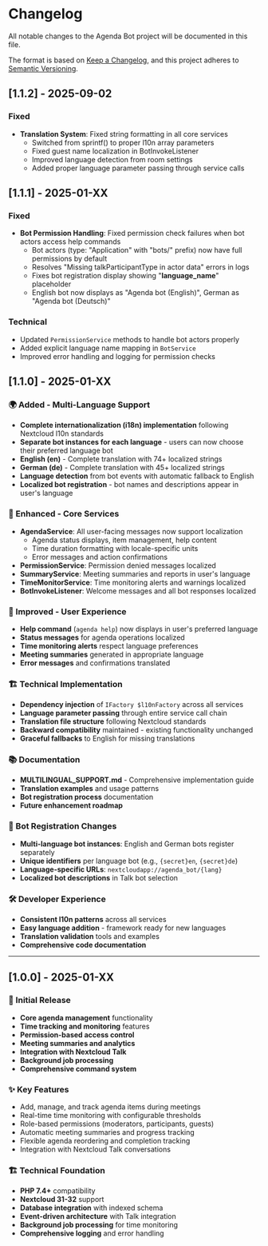 # Changelog

All notable changes to the Agenda Bot project will be documented in this file.

The format is based on [Keep a Changelog](https://keepachangelog.com/en/1.0.0/),
and this project adheres to [Semantic Versioning](https://semver.org/spec/v2.0.0.html).

## [1.1.2] - 2025-09-02

### Fixed
- **Translation System**: Fixed string formatting in all core services
  - Switched from sprintf() to proper l10n array parameters
  - Fixed guest name localization in BotInvokeListener
  - Improved language detection from room settings
  - Added proper language parameter passing through service calls

## [1.1.1] - 2025-01-XX

### Fixed
- **Bot Permission Handling**: Fixed permission check failures when bot actors access help commands
  - Bot actors (type: "Application" with "bots/" prefix) now have full permissions by default
  - Resolves "Missing talkParticipantType in actor data" errors in logs
  - Fixes bot registration display showing "__language_name__" placeholder
  - English bot now displays as "Agenda bot (English)", German as "Agenda bot (Deutsch)"

### Technical
- Updated `PermissionService` methods to handle bot actors properly
- Added explicit language name mapping in `BotService`
- Improved error handling and logging for permission checks

## [1.1.0] - 2025-01-XX

### 🌍 Added - Multi-Language Support
- **Complete internationalization (i18n) implementation** following Nextcloud l10n standards
- **Separate bot instances for each language** - users can now choose their preferred language bot
- **English (en)** - Complete translation with 74+ localized strings
- **German (de)** - Complete translation with 45+ localized strings
- **Language detection** from bot events with automatic fallback to English
- **Localized bot registration** - bot names and descriptions appear in user's language

### 🔧 Enhanced - Core Services
- **AgendaService**: All user-facing messages now support localization
  - Agenda status displays, item management, help content
  - Time duration formatting with locale-specific units
  - Error messages and action confirmations
- **PermissionService**: Permission denied messages localized
- **SummaryService**: Meeting summaries and reports in user's language
- **TimeMonitorService**: Time monitoring alerts and warnings localized
- **BotInvokeListener**: Welcome messages and all bot responses localized

### 📝 Improved - User Experience
- **Help command** (`agenda help`) now displays in user's preferred language
- **Status messages** for agenda operations localized
- **Time monitoring alerts** respect language preferences
- **Meeting summaries** generated in appropriate language
- **Error messages** and confirmations translated

### 🏗️ Technical Implementation
- **Dependency injection** of `IFactory $l10nFactory` across all services
- **Language parameter passing** through entire service call chain
- **Translation file structure** following Nextcloud standards
- **Backward compatibility** maintained - existing functionality unchanged
- **Graceful fallbacks** to English for missing translations

### 📚 Documentation
- **MULTILINGUAL_SUPPORT.md** - Comprehensive implementation guide
- **Translation examples** and usage patterns
- **Bot registration process** documentation
- **Future enhancement roadmap**

### 🔄 Bot Registration Changes
- **Multi-language bot instances**: English and German bots register separately
- **Unique identifiers** per language bot (e.g., `{secret}en`, `{secret}de`)
- **Language-specific URLs**: `nextcloudapp://agenda_bot/{lang}`
- **Localized bot descriptions** in Talk bot selection

### 🛠️ Developer Experience
- **Consistent l10n patterns** across all services
- **Easy language addition** - framework ready for new languages
- **Translation validation** tools and examples
- **Comprehensive code documentation**

---

## [1.0.0] - 2025-01-XX

### 🎉 Initial Release
- **Core agenda management** functionality
- **Time tracking and monitoring** features
- **Permission-based access control**
- **Meeting summaries and analytics**
- **Integration with Nextcloud Talk**
- **Background job processing**
- **Comprehensive command system**

### ✨ Key Features
- Add, manage, and track agenda items during meetings
- Real-time time monitoring with configurable thresholds
- Role-based permissions (moderators, participants, guests)
- Automatic meeting summaries and progress tracking
- Flexible agenda reordering and completion tracking
- Integration with Nextcloud Talk conversations

### 🏗️ Technical Foundation
- **PHP 7.4+** compatibility
- **Nextcloud 31-32** support
- **Database integration** with indexed schema
- **Event-driven architecture** with Talk integration
- **Background job processing** for time monitoring
- **Comprehensive logging** and error handling
